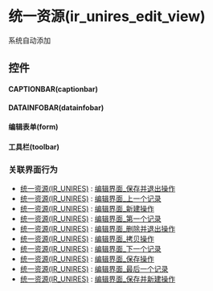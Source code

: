# 统一资源(ir_unires_edit_view)  <!-- {docsify-ignore-all} -->


系统自动添加



## 控件
#### CAPTIONBAR(captionbar)
#### DATAINFOBAR(datainfobar)
#### 编辑表单(form)
#### 工具栏(toolbar)


### 关联界面行为
  * [统一资源(IR_UNIRES)](module/base_extend/ir_unires) : [编辑界面_保存并退出操作](module/base_extend/ir_unires#界面行为)
  * [统一资源(IR_UNIRES)](module/base_extend/ir_unires) : [编辑界面_上一个记录](module/base_extend/ir_unires#界面行为)
  * [统一资源(IR_UNIRES)](module/base_extend/ir_unires) : [编辑界面_新建操作](module/base_extend/ir_unires#界面行为)
  * [统一资源(IR_UNIRES)](module/base_extend/ir_unires) : [编辑界面_第一个记录](module/base_extend/ir_unires#界面行为)
  * [统一资源(IR_UNIRES)](module/base_extend/ir_unires) : [编辑界面_删除并退出操作](module/base_extend/ir_unires#界面行为)
  * [统一资源(IR_UNIRES)](module/base_extend/ir_unires) : [编辑界面_拷贝操作](module/base_extend/ir_unires#界面行为)
  * [统一资源(IR_UNIRES)](module/base_extend/ir_unires) : [编辑界面_下一个记录](module/base_extend/ir_unires#界面行为)
  * [统一资源(IR_UNIRES)](module/base_extend/ir_unires) : [编辑界面_保存操作](module/base_extend/ir_unires#界面行为)
  * [统一资源(IR_UNIRES)](module/base_extend/ir_unires) : [编辑界面_最后一个记录](module/base_extend/ir_unires#界面行为)
  * [统一资源(IR_UNIRES)](module/base_extend/ir_unires) : [编辑界面_保存并新建操作](module/base_extend/ir_unires#界面行为)

<script>
 const { createApp } = Vue
  createApp({
    data() {
      return {

      }
    }
  }).use(ElementPlus).mount('#app')
</script>